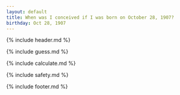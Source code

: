 ```yaml
---
layout: default
title: When was I conceived if I was born on October 28, 1907?
birthday: Oct 28, 1907
---
```


{% include header.md %}

{% include guess.md %}

{% include calculate.md %}

{% include safety.md %}

{% include footer.md %}



